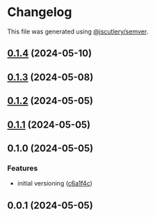# Changelog

This file was generated using [@jscutlery/semver](https://github.com/jscutlery/semver).

## [0.1.4](https://github.com/CIRI2-s6/ciri2-app/compare/pc-microservice-0.1.3...pc-microservice-0.1.4) (2024-05-10)

## [0.1.3](https://github.com/CIRI2-s6/ciri2-app/compare/pc-microservice-0.1.2...pc-microservice-0.1.3) (2024-05-08)

## [0.1.2](https://github.com/CIRI2-s6/ciri2-app/compare/pc-microservice-0.1.1...pc-microservice-0.1.2) (2024-05-05)

## [0.1.1](https://github.com/CIRI2-s6/ciri2-app/compare/pc-microservice-0.1.0...pc-microservice-0.1.1) (2024-05-05)

## 0.1.0 (2024-05-05)


### Features

* initial versioning ([c6a1f4c](https://github.com/CIRI2-s6/ciri2-app/commit/c6a1f4c65429deab4e2e317c18e97b14ed4622dc))

## 0.0.1 (2024-05-05)
